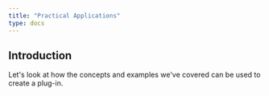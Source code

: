 ```yaml
---
title: "Practical Applications"
type: docs
---
```


## Introduction

Let's look at how the concepts and examples we've covered can be used to create a plug-in.  